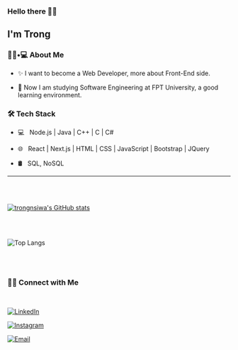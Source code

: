 ### Hello there 👋👋<h2> I'm Trong</h2>

<h3> 👨🏻•💻 About Me </h3>

- ✨ I want to become a Web Developer, more about Front-End side.

- 🏫 Now I am studying Software Engineering at FPT University, a good learning environment.

<h3>🛠 Tech Stack</h3>

- 💻 &nbsp; Node.js | Java | C++ | C | C#

- 🌐 &nbsp; React | Next.js | HTML | CSS | JavaScript | Bootstrap | JQuery

- 🛢 &nbsp; SQL, NoSQL

<hr>

<br/><br/>

[![trongnsiwa's GitHub stats](https://github-readme-stats.vercel.app/api?username=trongnsiwa&theme=gotham&show_icons=true)](https://github.com/anuraghazra/github-readme-stats)

<br/><br/>

![Top Langs](https://github-readme-stats.vercel.app/api/top-langs/?username=trongnsiwa&show_icons=true)


<br/><br/>

<h3> 🤝🏻 Connect with Me </h3>

<br>

<p align="center">
 
 <a href="https://www.linkedin.com/in/nguyen-si-trong-792927209/"><img alt="LinkedIn" src="https://img.shields.io/badge/LinkedIn-Nguyen%20Si%20Trong-blue?style=flat-square&logo=linkedin"></a>

<a href="https://www.instagram.com/trong.iwa.79/"><img alt="Instagram" src="https://img.shields.io/badge/Instagram-trong.iwa.79-blue?style=flat-square&logo=instagram"></a>

<a href="mailto:trongnsiwa79@gmail.com"><img alt="Email" src="https://img.shields.io/badge/Email-trongnsiwa79@gmail.com-blue?style=flat-square&logo=gmail"></a>

</p>

